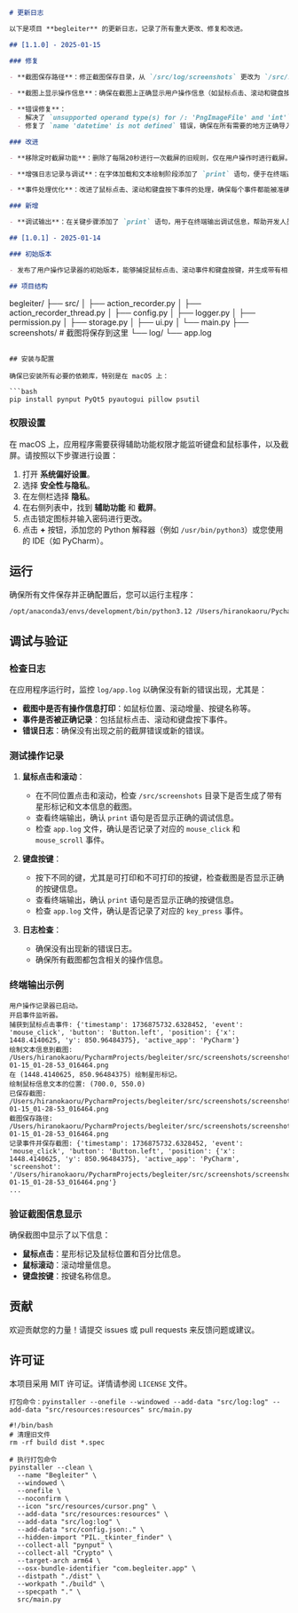 ```markdown
# 更新日志

以下是项目 **begleiter** 的更新日志，记录了所有重大更改、修复和改进。

## [1.1.0] - 2025-01-15

### 修复

- **截图保存路径**：修正截图保存目录，从 `/src/log/screenshots` 更改为 `/src/screenshots`，确保截图保存在正确的位置。
  
- **截图上显示操作信息**：确保在截图上正确显示用户操作信息（如鼠标点击、滚动和键盘按键）。使用默认字体，并在字体加载和文本绘制阶段添加了 `print` 语句以便调试。

- **错误修复**：
  - 解决了 `unsupported operand type(s) for /: 'PngImageFile' and 'int'` 错误，确保在算术运算中操作数类型正确。
  - 修复了 `name 'datetime' is not defined` 错误，确保在所有需要的地方正确导入和引用 `datetime` 模块。

### 改进

- **移除定时截屏功能**：删除了每隔20秒进行一次截屏的旧规则，仅在用户操作时进行截屏。

- **增强日志记录与调试**：在字体加载和文本绘制阶段添加了 `print` 语句，便于在终端追踪执行情况，确保截图上正确显示操作信息。

- **事件处理优化**：改进了鼠标点击、滚动和键盘按下事件的处理，确保每个事件都能被准确记录并在截图上注释相关信息。

### 新增

- **调试输出**：在关键步骤添加了 `print` 语句，用于在终端输出调试信息，帮助开发人员确认代码执行情况。

## [1.0.1] - 2025-01-14

### 初始版本

- 发布了用户操作记录器的初始版本，能够捕捉鼠标点击、滚动事件和键盘按键，并生成带有相关操作信息的截图。

## 项目结构

```
begleiter/
├── src/
│   ├── action_recorder.py
│   ├── action_recorder_thread.py
│   ├── config.py
│   ├── logger.py
│   ├── permission.py
│   ├── storage.py
│   ├── ui.py
│   └── main.py
├── screenshots/  # 截图将保存到这里
└── log/
    └── app.log
```

## 安装与配置

确保已安装所有必要的依赖库，特别是在 macOS 上：

```bash
pip install pynput PyQt5 pyautogui pillow psutil
```

### 权限设置

在 macOS 上，应用程序需要获得辅助功能权限才能监听键盘和鼠标事件，以及截屏。请按照以下步骤进行设置：

1. 打开 **系统偏好设置**。
2. 选择 **安全性与隐私**。
3. 在左侧栏选择 **隐私**。
4. 在右侧列表中，找到 **辅助功能** 和 **截屏**。
5. 点击锁定图标并输入密码进行更改。
6. 点击 **+** 按钮，添加您的 Python 解释器（例如 `/usr/bin/python3`）或您使用的 IDE（如 PyCharm）。

## 运行

确保所有文件保存并正确配置后，您可以运行主程序：

```bash
/opt/anaconda3/envs/development/bin/python3.12 /Users/hiranokaoru/PycharmProjects/begleiter/src/main.py
```

## 调试与验证

### 检查日志

在应用程序运行时，监控 `log/app.log` 以确保没有新的错误出现，尤其是：

- **截图中是否有操作信息打印**：如鼠标位置、滚动增量、按键名称等。
- **事件是否被正确记录**：包括鼠标点击、滚动和键盘按下事件。
- **错误日志**：确保没有出现之前的截屏错误或新的错误。

### 测试操作记录

1. **鼠标点击和滚动**：
   - 在不同位置点击和滚动，检查 `/src/screenshots` 目录下是否生成了带有星形标记和文本信息的截图。
   - 查看终端输出，确认 `print` 语句是否显示正确的调试信息。
   - 检查 `app.log` 文件，确认是否记录了对应的 `mouse_click` 和 `mouse_scroll` 事件。

2. **键盘按键**：
   - 按下不同的键，尤其是可打印和不可打印的按键，检查截图是否显示正确的按键信息。
   - 查看终端输出，确认 `print` 语句是否显示正确的按键信息。
   - 检查 `app.log` 文件，确认是否记录了对应的 `key_press` 事件。

3. **日志检查**：
   - 确保没有出现新的错误日志。
   - 确保所有截图都包含相关的操作信息。

### 终端输出示例

```plaintext
用户操作记录器已启动。
开启事件监听器。
捕获到鼠标点击事件: {'timestamp': 1736875732.6328452, 'event': 'mouse_click', 'button': 'Button.left', 'position': {'x': 1448.4140625, 'y': 850.96484375}, 'active_app': 'PyCharm'}
绘制文本信息到截图: /Users/hiranokaoru/PycharmProjects/begleiter/src/screenshots/screenshot_2025-01-15_01-28-53_016464.png
在 (1448.4140625, 850.96484375) 绘制星形标记。
绘制鼠标信息文本的位置: (700.0, 550.0)
已保存截图: /Users/hiranokaoru/PycharmProjects/begleiter/src/screenshots/screenshot_2025-01-15_01-28-53_016464.png
截图保存路径: /Users/hiranokaoru/PycharmProjects/begleiter/src/screenshots/screenshot_2025-01-15_01-28-53_016464.png
记录事件并保存截图: {'timestamp': 1736875732.6328452, 'event': 'mouse_click', 'button': 'Button.left', 'position': {'x': 1448.4140625, 'y': 850.96484375}, 'active_app': 'PyCharm', 'screenshot': '/Users/hiranokaoru/PycharmProjects/begleiter/src/screenshots/screenshot_2025-01-15_01-28-53_016464.png'}
...
```

### 验证截图信息显示

确保截图中显示了以下信息：

- **鼠标点击**：星形标记及鼠标位置和百分比信息。
- **鼠标滚动**：滚动增量信息。
- **键盘按键**：按键名称信息。

## 贡献

欢迎贡献您的力量！请提交 issues 或 pull requests 来反馈问题或建议。

## 许可证

本项目采用 MIT 许可证。详情请参阅 `LICENSE` 文件。
```
打包命令：pyinstaller --onefile --windowed --add-data "src/log:log" --add-data "src/resources:resources" src/main.py

#!/bin/bash
# 清理旧文件
rm -rf build dist *.spec

# 执行打包命令
pyinstaller --clean \
  --name "Begleiter" \
  --windowed \
  --onefile \
  --noconfirm \
  --icon "src/resources/cursor.png" \
  --add-data "src/resources:resources" \
  --add-data "src/log:log" \
  --add-data "src/config.json:." \
  --hidden-import "PIL._tkinter_finder" \
  --collect-all "pynput" \
  --collect-all "Crypto" \
  --target-arch arm64 \
  --osx-bundle-identifier "com.begleiter.app" \
  --distpath "./dist" \
  --workpath "./build" \
  --specpath "." \
  src/main.py